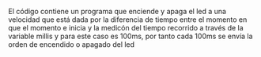 El código contiene un programa que enciende y apaga el led a una velocidad que está dada por la diferencia de tiempo entre el momento en que el momento e inicia y la medicón del tiempo recorrido a través de la variable millis y para este caso es 100ms, por tanto cada 100ms se envía la orden de encendido o apagado del led